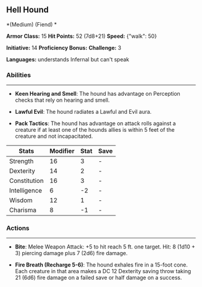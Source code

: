 ## Hell Hound
*(Medium) (Fiend) *

**Armor Class:** 15
**Hit Points:** 52 (7d8+21)
**Speed:** {"walk": 50}

**Initiative:** 14
**Proficiency Bonus:**
**Challenge:** 3

**Languages:** understands Infernal but can't speak

### Abilities
 --- 
- **Keen Hearing and Smell**: The hound has advantage on Perception checks that rely on hearing and smell.

- **Lawful Evil**: The hound radiates a Lawful and Evil aura.

- **Pack Tactics**: The hound has advantage on attack rolls against a creature if at least one of the hounds allies is within 5 feet of the creature and not incapacitated.



| Stats | Modifier | Stat | Save
| ---- | ---- | ---- | ---- |
| Strength | 16 | 3 | - |
| Dexterity | 14 | 2 | - |
| Constitution | 16 | 3 | - |
| Intelligence | 6 | -2 | - |
| Wisdom | 12 | 1 | - |
| Charisma | 8 | -1 | - |

### Actions
 --- 
- **Bite**: Melee Weapon Attack: +5 to hit  reach 5 ft.  one target. Hit: 8 (1d10 + 3) piercing damage plus 7 (2d6) fire damage.

- **Fire Breath (Recharge 5-6)**: The hound exhales fire in a 15-foot cone. Each creature in that area makes a DC 12 Dexterity saving throw  taking 21 (6d6) fire damage on a failed save or half damage on a success.

